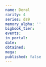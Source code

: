 ```yaml
---
name: Deral
rarity: 4
series: ds9
memory_alpha: ''
bigbook_tier:
events:
in_portal:
date:
obtained:
mega:
published: false
---
```

